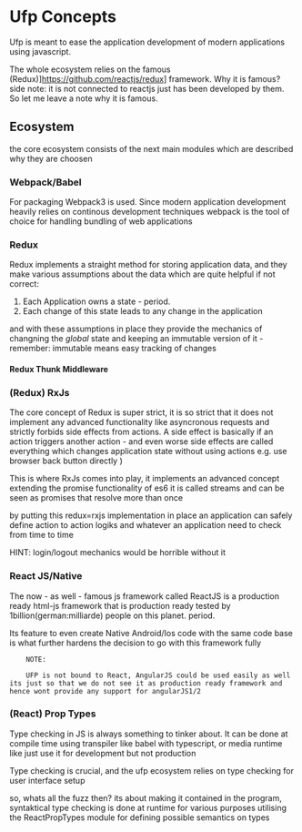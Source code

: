 # Ufp Concepts

Ufp is meant to ease the application development of modern applications using javascript. 

The whole ecosystem relies on the famous (Redux)]https://github.com/reactjs/redux] framework. Why it is famous? side note: it is not connected to reactjs just has been developed by them. So let me leave a note why it is famous. 


## Ecosystem

the core ecosystem consists of the next main modules which are described why they are choosen 

### Webpack/Babel

For packaging Webpack3 is used. Since modern application development heavily relies on continous development techniques webpack is the tool of choice for handling bundling of web applications

### Redux

Redux implements a straight method for storing application data, and they make various assumptions about the data which are quite helpful if not correct:

1. Each Application owns a state - period.
2. Each change of this state leads to any change in the application

and with these assumptions in place they provide the mechanics of changning the *global* state and keeping an immutable version of it - remember: immutable means easy tracking of changes

#### Redux Thunk Middleware

### (Redux) RxJs 

The core concept of Redux is super strict, it is so strict that it does not implement any advanced functionality like asyncronous requests and strictly forbids side effects from actions. A side effect is basically if an action triggers another action - and even worse side effects are called everything which changes application state without using actions e.g. use browser back button directly ) 

This is where RxJs comes into play, it implements an advanced concept extending the promise functionality of es6 it is called streams and can be seen as promises that resolve more than once

by putting this redux=rxjs implementation in place an application can safely define action to action logiks and whatever an application need to check from time to time

HINT: login/logout mechanics would be horrible without it


### React JS/Native

The now - as well - famous js framework called ReactJS is a production ready html-js framework that is production ready tested by 1billion(german:milliarde) people on this planet. period. 

Its feature to even create Native Android/Ios code with the same code base is what further hardens the decision to go with this framework fully

        NOTE:
        
        UFP is not bound to React, AngularJS could be used easily as well its just so that we do not see it as production ready framework and hence wont provide any support for angularJS1/2



### (React) Prop Types

Type checking in JS is always something to tinker about. It can be done at compile time using transpiler like babel with typescript, or media runtime like just use it for development but not production

Type checking is crucial, and the ufp ecosystem relies on type checking for user interface setup

so, whats all the fuzz then? its about making it contained in the program, syntaktical type checking is done at runtime for various purposes utilising the ReactPropTypes module for defining possible semantics on types
